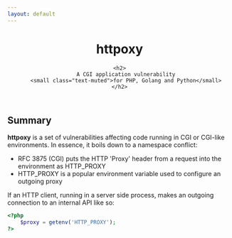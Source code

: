 ```yaml
---
layout: default
---
```


<header>
    <h1 class="display-1" id="top">httpoxy</h1>

    <h2>
        A CGI application vulnerability
        <small class="text-muted">for PHP, Golang and Python</small>
    </h2>
</header>

## Summary

<p class="lead">
<strong>httpoxy</strong> is a set of vulnerabilities affecting code running in CGI or CGI-like environments. In essence,
it boils down to a namespace conflict:
</p>

* RFC 3875 (CGI) puts the HTTP 'Proxy' header from a request into the environment as HTTP_PROXY
* HTTP_PROXY is a popular environment variable used to configure an outgoing proxy

If an HTTP client, running in a server side process, makes an outgoing connection to an internal API like
so:

```php
<?php
    $proxy = getenv('HTTP_PROXY');
?>
```
